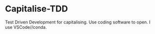 # Capitalise-TDD
Test Driven Development for capitalising. Use coding software to open. I use VSCode//conda.
